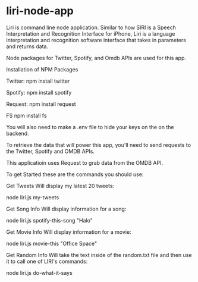 # liri-node-app

Liri is command line node application.  Similar to how SIRI is a Speech Interpretation and Recognition Interface for iPhone, Liri is a language interpretation and recognition software interface that takes in parameters and returns data.

Node packages for Twitter, Spotify, and Omdb APIs are used for this app.

Installation of NPM Packages

Twitter: npm install twitter

Spotify: npm install spotify

Request: npm install request

FS npm install fs

You will also need to make a .env file to hide your keys on the on the backend. 

To retrieve the data that will power this app, you'll need to send requests to the Twitter, Spotify and OMDB APIs.

This applicatioin uses Request to grab data from the OMDB API.

To get Started these are the commands you should use:

Get Tweets Will display my latest 20 tweets:

node liri.js my-tweets

Get Song Info Will display information for a song:

node liri.js spotify-this-song "Halo"

Get Movie Info Will display information for a movie:

node liri.js movie-this "Office Space"

Get Random Info Will take the text inside of the random.txt file and then use it to call one of LIRI's commands:

node liri.js do-what-it-says


